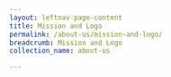 ```yaml
---
layout: leftnav-page-content
title: Mission and Logo
permalink: /about-us/mission-and-logo/
breadcrumb: Mission and Logo
collection_name: about-us

---
```

